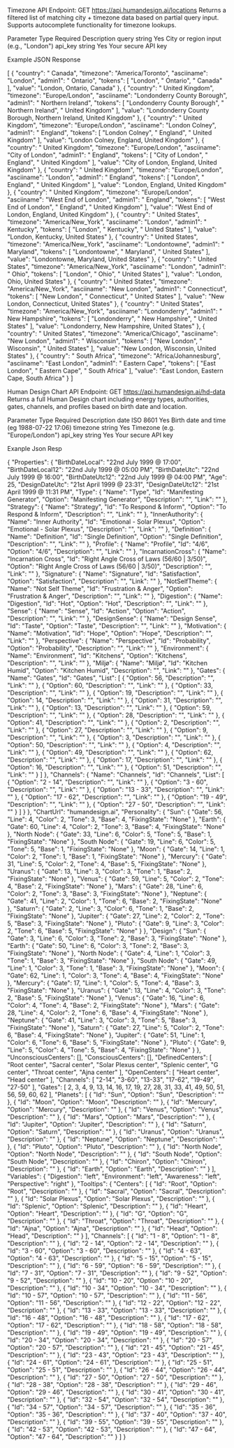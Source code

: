 Timezone API
Endpoint: GET https://api.humandesign.ai/locations
Returns a filtered list of matching city + timezone data based on partial query input. Supports autocomplete functionality for timezone lookups.

Parameter	Type	Required	Description
query	string	Yes	City or region input (e.g., "London")
api_key	string	Yes	Your secure API key

Example JSON Response

[
  {
    "country": " Canada",
    "timezone": "America/Toronto",
    "asciiname": "London",
    "admin1": " Ontario",
    "tokens": [
      "London",
      " Ontario",
      " Canada"
    ],
    "value": "London, Ontario, Canada"
  },
  {
    "country": " United Kingdom",
    "timezone": "Europe/London",
    "asciiname": "Londonderry County Borough",
    "admin1": " Northern Ireland",
    "tokens": [
      "Londonderry County Borough",
      " Northern Ireland",
      " United Kingdom"
    ],
    "value": "Londonderry County Borough, Northern Ireland, United Kingdom"
  },
  {
    "country": " United Kingdom",
    "timezone": "Europe/London",
    "asciiname": "London Colney",
    "admin1": " England",
    "tokens": [
      "London Colney",
      " England",
      " United Kingdom"
    ],
    "value": "London Colney, England, United Kingdom"
  },
  {
    "country": " United Kingdom",
    "timezone": "Europe/London",
    "asciiname": "City of London",
    "admin1": " England",
    "tokens": [
      "City of London",
      " England",
      " United Kingdom"
    ],
    "value": "City of London, England, United Kingdom"
  },
  {
    "country": " United Kingdom",
    "timezone": "Europe/London",
    "asciiname": "London",
    "admin1": " England",
    "tokens": [
      "London",
      " England",
      " United Kingdom"
    ],
    "value": "London, England, United Kingdom"
  },
  {
    "country": " United Kingdom",
    "timezone": "Europe/London",
    "asciiname": "West End of London",
    "admin1": " England",
    "tokens": [
      "West End of London",
      " England",
      " United Kingdom"
    ],
    "value": "West End of London, England, United Kingdom"
  },
  {
    "country": " United States",
    "timezone": "America/New_York",
    "asciiname": "London",
    "admin1": " Kentucky",
    "tokens": [
      "London",
      " Kentucky",
      " United States"
    ],
    "value": "London, Kentucky, United States"
  },
  {
    "country": " United States",
    "timezone": "America/New_York",
    "asciiname": "Londontowne",
    "admin1": " Maryland",
    "tokens": [
      "Londontowne",
      " Maryland",
      " United States"
    ],
    "value": "Londontowne, Maryland, United States"
  },
  {
    "country": " United States",
    "timezone": "America/New_York",
    "asciiname": "London",
    "admin1": " Ohio",
    "tokens": [
      "London",
      " Ohio",
      " United States"
    ],
    "value": "London, Ohio, United States"
  },
  {
    "country": " United States",
    "timezone": "America/New_York",
    "asciiname": "New London",
    "admin1": " Connecticut",
    "tokens": [
      "New London",
      " Connecticut",
      " United States"
    ],
    "value": "New London, Connecticut, United States"
  },
  {
    "country": " United States",
    "timezone": "America/New_York",
    "asciiname": "Londonderry",
    "admin1": " New Hampshire",
    "tokens": [
      "Londonderry",
      " New Hampshire",
      " United States"
    ],
    "value": "Londonderry, New Hampshire, United States"
  },
  {
    "country": " United States",
    "timezone": "America/Chicago",
    "asciiname": "New London",
    "admin1": " Wisconsin",
    "tokens": [
      "New London",
      " Wisconsin",
      " United States"
    ],
    "value": "New London, Wisconsin, United States"
  },
  {
    "country": " South Africa",
    "timezone": "Africa/Johannesburg",
    "asciiname": "East London",
    "admin1": " Eastern Cape",
    "tokens": [
      "East London",
      " Eastern Cape",
      " South Africa"
    ],
    "value": "East London, Eastern Cape, South Africa"
  }
]

Human Design Chart API
Endpoint: GET https://api.humandesign.ai/hd-data
Returns a full Human Design chart including energy types, authorities, gates, channels, and profiles based on birth date and location.

Parameter	Type	Required	Description
date	ISO 8601	Yes	Birth date and time (eg 1988-07-22 17:06)
timezone	string	Yes	Timezone (e.g. "Europe/London")
api_key	string	Yes	Your secure API key

Exanple Json Resp

{
  "Properties": {
    "BirthDateLocal": "22nd July 1999 @ 17:00",
    "BirthDateLocal12": "22nd July 1999 @ 05:00 PM",
    "BirthDateUtc": "22nd July 1999 @ 16:00",
    "BirthDateUtc12": "22nd July 1999 @ 04:00 PM",
    "Age": 25,
    "DesignDateUtc": "21st April 1999 @ 23:31",
    "DesignDateUtc12": "21st April 1999 @ 11:31 PM",
    "Type": {
      "Name": "Type",
      "Id": "Manifesting Generator",
      "Option": "Manifesting Generator",
      "Description": "",
      "Link": ""
    },
    "Strategy": {
      "Name": "Strategy",
      "Id": "To Respond & Inform",
      "Option": "To Respond & Inform",
      "Description": "",
      "Link": ""
    },
    "InnerAuthority": {
      "Name": "Inner Authority",
      "Id": "Emotional - Solar Plexus",
      "Option": "Emotional - Solar Plexus",
      "Description": "",
      "Link": ""
    },
    "Definition": {
      "Name": "Definition",
      "Id": "Single Definition",
      "Option": "Single Definition",
      "Description": "",
      "Link": ""
    },
    "Profile": {
      "Name": "Profile",
      "Id": "4/6",
      "Option": "4/6",
      "Description": "",
      "Link": ""
    },
    "IncarnationCross": {
      "Name": "Incarnation Cross",
      "Id": "Right Angle Cross of Laws (56/60 | 3/50)",
      "Option": "Right Angle Cross of Laws (56/60 | 3/50)",
      "Description": "",
      "Link": ""
    },
    "Signature": {
      "Name": "Signature",
      "Id": "Satisfaction",
      "Option": "Satisfaction",
      "Description": "",
      "Link": ""
    },
    "NotSelfTheme": {
      "Name": "Not Self Theme",
      "Id": "Frustration & Anger",
      "Option": "Frustration & Anger",
      "Description": "",
      "Link": ""
    },
    "Digestion": {
      "Name": "Digestion",
      "Id": "Hot",
      "Option": "Hot",
      "Description": "",
      "Link": ""
    },
    "Sense": {
      "Name": "Sense",
      "Id": "Action",
      "Option": "Action",
      "Description": "",
      "Link": ""
    },
    "DesignSense": {
      "Name": "Design Sense",
      "Id": "Taste",
      "Option": "Taste",
      "Description": "",
      "Link": ""
    },
    "Motivation": {
      "Name": "Motivation",
      "Id": "Hope",
      "Option": "Hope",
      "Description": "",
      "Link": ""
    },
    "Perspective": {
      "Name": "Perspective",
      "Id": "Probability",
      "Option": "Probability",
      "Description": "",
      "Link": ""
    },
    "Environment": {
      "Name": "Environment",
      "Id": "Kitchens",
      "Option": "Kitchens",
      "Description": "",
      "Link": ""
    },
    "Miljø": {
      "Name": "Miljø",
      "Id": "Kitchen Humid",
      "Option": "Kitchen Humid",
      "Description": "",
      "Link": ""
    },
    "Gates": {
      "Name": "Gates",
      "Id": "Gates",
      "List": [
        {
          "Option": 56,
          "Description": "",
          "Link": ""
        },
        {
          "Option": 60,
          "Description": "",
          "Link": ""
        },
        {
          "Option": 33,
          "Description": "",
          "Link": ""
        },
        {
          "Option": 19,
          "Description": "",
          "Link": ""
        },
        {
          "Option": 14,
          "Description": "",
          "Link": ""
        },
        {
          "Option": 31,
          "Description": "",
          "Link": ""
        },
        {
          "Option": 13,
          "Description": "",
          "Link": ""
        },
        {
          "Option": 59,
          "Description": "",
          "Link": ""
        },
        {
          "Option": 28,
          "Description": "",
          "Link": ""
        },
        {
          "Option": 41,
          "Description": "",
          "Link": ""
        },
        {
          "Option": 2,
          "Description": "",
          "Link": ""
        },
        {
          "Option": 27,
          "Description": "",
          "Link": ""
        },
        {
          "Option": 9,
          "Description": "",
          "Link": ""
        },
        {
          "Option": 3,
          "Description": "",
          "Link": ""
        },
        {
          "Option": 50,
          "Description": "",
          "Link": ""
        },
        {
          "Option": 4,
          "Description": "",
          "Link": ""
        },
        {
          "Option": 49,
          "Description": "",
          "Link": ""
        },
        {
          "Option": 62,
          "Description": "",
          "Link": ""
        },
        {
          "Option": 17,
          "Description": "",
          "Link": ""
        },
        {
          "Option": 16,
          "Description": "",
          "Link": ""
        },
        {
          "Option": 51,
          "Description": "",
          "Link": ""
        }
      ]
    },
    "Channels": {
      "Name": "Channels",
      "Id": "Channels",
      "List": [
        {
          "Option": "2 - 14",
          "Description": "",
          "Link": ""
        },
        {
          "Option": "3 - 60",
          "Description": "",
          "Link": ""
        },
        {
          "Option": "13 - 33",
          "Description": "",
          "Link": ""
        },
        {
          "Option": "17 - 62",
          "Description": "",
          "Link": ""
        },
        {
          "Option": "19 - 49",
          "Description": "",
          "Link": ""
        },
        {
          "Option": "27 - 50",
          "Description": "",
          "Link": ""
        }
      ]
    }
  },
  "ChartUrl": "humandesign.ai",
  "Personality": {
    "Sun": {
      "Gate": 56,
      "Line": 4,
      "Color": 2,
      "Tone": 3,
      "Base": 4,
      "FixingState": "None"
    },
    "Earth": {
      "Gate": 60,
      "Line": 4,
      "Color": 2,
      "Tone": 3,
      "Base": 4,
      "FixingState": "None"
    },
    "North Node": {
      "Gate": 33,
      "Line": 6,
      "Color": 5,
      "Tone": 5,
      "Base": 1,
      "FixingState": "None"
    },
    "South Node": {
      "Gate": 19,
      "Line": 6,
      "Color": 5,
      "Tone": 5,
      "Base": 1,
      "FixingState": "None"
    },
    "Moon": {
      "Gate": 14,
      "Line": 1,
      "Color": 2,
      "Tone": 1,
      "Base": 1,
      "FixingState": "None"
    },
    "Mercury": {
      "Gate": 31,
      "Line": 5,
      "Color": 2,
      "Tone": 4,
      "Base": 5,
      "FixingState": "None"
    },
    "Uranus": {
      "Gate": 13,
      "Line": 3,
      "Color": 3,
      "Tone": 1,
      "Base": 2,
      "FixingState": "None"
    },
    "Venus": {
      "Gate": 59,
      "Line": 5,
      "Color": 2,
      "Tone": 4,
      "Base": 2,
      "FixingState": "None"
    },
    "Mars": {
      "Gate": 28,
      "Line": 6,
      "Color": 2,
      "Tone": 3,
      "Base": 3,
      "FixingState": "None"
    },
    "Neptune": {
      "Gate": 41,
      "Line": 2,
      "Color": 1,
      "Tone": 6,
      "Base": 2,
      "FixingState": "None"
    },
    "Saturn": {
      "Gate": 2,
      "Line": 3,
      "Color": 6,
      "Tone": 1,
      "Base": 2,
      "FixingState": "None"
    },
    "Jupiter": {
      "Gate": 27,
      "Line": 2,
      "Color": 2,
      "Tone": 5,
      "Base": 3,
      "FixingState": "None"
    },
    "Pluto": {
      "Gate": 9,
      "Line": 3,
      "Color": 2,
      "Tone": 6,
      "Base": 5,
      "FixingState": "None"
    }
  },
  "Design": {
    "Sun": {
      "Gate": 3,
      "Line": 6,
      "Color": 3,
      "Tone": 2,
      "Base": 3,
      "FixingState": "None"
    },
    "Earth": {
      "Gate": 50,
      "Line": 6,
      "Color": 3,
      "Tone": 2,
      "Base": 3,
      "FixingState": "None"
    },
    "North Node": {
      "Gate": 4,
      "Line": 1,
      "Color": 3,
      "Tone": 1,
      "Base": 3,
      "FixingState": "None"
    },
    "South Node": {
      "Gate": 49,
      "Line": 1,
      "Color": 3,
      "Tone": 1,
      "Base": 3,
      "FixingState": "None"
    },
    "Moon": {
      "Gate": 62,
      "Line": 1,
      "Color": 3,
      "Tone": 4,
      "Base": 4,
      "FixingState": "None"
    },
    "Mercury": {
      "Gate": 17,
      "Line": 1,
      "Color": 5,
      "Tone": 4,
      "Base": 3,
      "FixingState": "None"
    },
    "Uranus": {
      "Gate": 13,
      "Line": 4,
      "Color": 3,
      "Tone": 2,
      "Base": 5,
      "FixingState": "None"
    },
    "Venus": {
      "Gate": 16,
      "Line": 6,
      "Color": 4,
      "Tone": 4,
      "Base": 2,
      "FixingState": "None"
    },
    "Mars": {
      "Gate": 28,
      "Line": 4,
      "Color": 2,
      "Tone": 6,
      "Base": 4,
      "FixingState": "None"
    },
    "Neptune": {
      "Gate": 41,
      "Line": 3,
      "Color": 3,
      "Tone": 5,
      "Base": 3,
      "FixingState": "None"
    },
    "Saturn": {
      "Gate": 27,
      "Line": 5,
      "Color": 2,
      "Tone": 6,
      "Base": 4,
      "FixingState": "None"
    },
    "Jupiter": {
      "Gate": 51,
      "Line": 1,
      "Color": 6,
      "Tone": 6,
      "Base": 5,
      "FixingState": "None"
    },
    "Pluto": {
      "Gate": 9,
      "Line": 5,
      "Color": 4,
      "Tone": 5,
      "Base": 4,
      "FixingState": "None"
    }
  },
  "UnconsciousCenters": [],
  "ConsciousCenters": [],
  "DefinedCenters": [
    "Root center",
    "Sacral center",
    "Solar Plexus center",
    "Splenic center",
    "G center",
    "Throat center",
    "Ajna center"
  ],
  "OpenCenters": [
    "Heart center",
    "Head center"
  ],
  "Channels": [
    "2-14",
    "3-60",
    "13-33",
    "17-62",
    "19-49",
    "27-50"
  ],
  "Gates": [
    2,
    3,
    4,
    9,
    13,
    14,
    16,
    17,
    19,
    27,
    28,
    31,
    33,
    41,
    49,
    50,
    51,
    56,
    59,
    60,
    62
  ],
  "Planets": [
    {
      "Id": "Sun",
      "Option": "Sun",
      "Description": ""
    },
    {
      "Id": "Moon",
      "Option": "Moon",
      "Description": ""
    },
    {
      "Id": "Mercury",
      "Option": "Mercury",
      "Description": ""
    },
    {
      "Id": "Venus",
      "Option": "Venus",
      "Description": ""
    },
    {
      "Id": "Mars",
      "Option": "Mars",
      "Description": ""
    },
    {
      "Id": "Jupiter",
      "Option": "Jupiter",
      "Description": ""
    },
    {
      "Id": "Saturn",
      "Option": "Saturn",
      "Description": ""
    },
    {
      "Id": "Uranus",
      "Option": "Uranus",
      "Description": ""
    },
    {
      "Id": "Neptune",
      "Option": "Neptune",
      "Description": ""
    },
    {
      "Id": "Pluto",
      "Option": "Pluto",
      "Description": ""
    },
    {
      "Id": "North Node",
      "Option": "North Node",
      "Description": ""
    },
    {
      "Id": "South Node",
      "Option": "South Node",
      "Description": ""
    },
    {
      "Id": "Chiron",
      "Option": "Chiron",
      "Description": ""
    },
    {
      "Id": "Earth",
      "Option": "Earth",
      "Description": ""
    }
  ],
  "Variables": {
    "Digestion": "left",
    "Environment": "left",
    "Awareness": "left",
    "Perspective": "right"
  },
  "Tooltips": {
    "Centers": [
      {
        "Id": "Root",
        "Option": "Root",
        "Description": ""
      },
      {
        "Id": "Sacral",
        "Option": "Sacral",
        "Description": ""
      },
      {
        "Id": "Solar Plexus",
        "Option": "Solar Plexus",
        "Description": ""
      },
      {
        "Id": "Splenic",
        "Option": "Splenic",
        "Description": ""
      },
      {
        "Id": "Heart",
        "Option": "Heart",
        "Description": ""
      },
      {
        "Id": "G",
        "Option": "G",
        "Description": ""
      },
      {
        "Id": "Throat",
        "Option": "Throat",
        "Description": ""
      },
      {
        "Id": "Ajna",
        "Option": "Ajna",
        "Description": ""
      },
      {
        "Id": "Head",
        "Option": "Head",
        "Description": ""
      }
    ],
    "Channels": [
      {
        "Id": "1 - 8",
        "Option": "1 - 8",
        "Description": ""
      },
      {
        "Id": "2 - 14",
        "Option": "2 - 14",
        "Description": ""
      },
      {
        "Id": "3 - 60",
        "Option": "3 - 60",
        "Description": ""
      },
      {
        "Id": "4 - 63",
        "Option": "4 - 63",
        "Description": ""
      },
      {
        "Id": "5 - 15",
        "Option": "5 - 15",
        "Description": ""
      },
      {
        "Id": "6 - 59",
        "Option": "6 - 59",
        "Description": ""
      },
      {
        "Id": "7 - 31",
        "Option": "7 - 31",
        "Description": ""
      },
      {
        "Id": "9 - 52",
        "Option": "9 - 52",
        "Description": ""
      },
      {
        "Id": "10 - 20",
        "Option": "10 - 20",
        "Description": ""
      },
      {
        "Id": "10 - 34",
        "Option": "10 - 34",
        "Description": ""
      },
      {
        "Id": "10 - 57",
        "Option": "10 - 57",
        "Description": ""
      },
      {
        "Id": "11 - 56",
        "Option": "11 - 56",
        "Description": ""
      },
      {
        "Id": "12 - 22",
        "Option": "12 - 22",
        "Description": ""
      },
      {
        "Id": "13 - 33",
        "Option": "13 - 33",
        "Description": ""
      },
      {
        "Id": "16 - 48",
        "Option": "16 - 48",
        "Description": ""
      },
      {
        "Id": "17 - 62",
        "Option": "17 - 62",
        "Description": ""
      },
      {
        "Id": "18 - 58",
        "Option": "18 - 58",
        "Description": ""
      },
      {
        "Id": "19 - 49",
        "Option": "19 - 49",
        "Description": ""
      },
      {
        "Id": "20 - 34",
        "Option": "20 - 34",
        "Description": ""
      },
      {
        "Id": "20 - 57",
        "Option": "20 - 57",
        "Description": ""
      },
      {
        "Id": "21 - 45",
        "Option": "21 - 45",
        "Description": ""
      },
      {
        "Id": "23 - 43",
        "Option": "23 - 43",
        "Description": ""
      },
      {
        "Id": "24 - 61",
        "Option": "24 - 61",
        "Description": ""
      },
      {
        "Id": "25 - 51",
        "Option": "25 - 51",
        "Description": ""
      },
      {
        "Id": "26 - 44",
        "Option": "26 - 44",
        "Description": ""
      },
      {
        "Id": "27 - 50",
        "Option": "27 - 50",
        "Description": ""
      },
      {
        "Id": "28 - 38",
        "Option": "28 - 38",
        "Description": ""
      },
      {
        "Id": "29 - 46",
        "Option": "29 - 46",
        "Description": ""
      },
      {
        "Id": "30 - 41",
        "Option": "30 - 41",
        "Description": ""
      },
      {
        "Id": "32 - 54",
        "Option": "32 - 54",
        "Description": ""
      },
      {
        "Id": "34 - 57",
        "Option": "34 - 57",
        "Description": ""
      },
      {
        "Id": "35 - 36",
        "Option": "35 - 36",
        "Description": ""
      },
      {
        "Id": "37 - 40",
        "Option": "37 - 40",
        "Description": ""
      },
      {
        "Id": "39 - 55",
        "Option": "39 - 55",
        "Description": ""
      },
      {
        "Id": "42 - 53",
        "Option": "42 - 53",
        "Description": ""
      },
      {
        "Id": "47 - 64",
        "Option": "47 - 64",
        "Description": ""
      }
    ]
  }
  